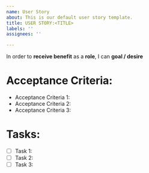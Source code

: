 ```yaml
---
name: User Story
about: This is our default user story template.
title: USER STORY:<TITLE>
labels: ''
assignees: ''

---
```


In order to **receive benefit** as a **role**, I can **goal / desire**
# Acceptance Criteria:
* Acceptance Criteria 1:
* Acceptance Criteria 2:
* Acceptance Criteria 3:
# Tasks:
- [ ] Task 1:
- [ ] Task 2:
- [ ] Task 3:
